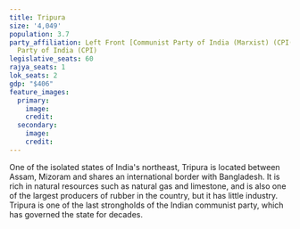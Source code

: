 ```yaml
---
title: Tripura
size: '4,049'
population: 3.7
party_affiliation: Left Front [Communist Party of India (Marxist) (CPI(M)) & Communist
  Party of India (CPI)
legislative_seats: 60
rajya_seats: 1
lok_seats: 2
gdp: "$406"
feature_images:
  primary:
    image: 
    credit: 
  secondary:
    image: 
    credit: 
---
```


One of the isolated states of India's northeast, Tripura is located between Assam, Mizoram and shares an international border with Bangladesh. It is rich in natural resources such as natural gas and limestone, and is also one of the largest producers of rubber in the country, but it has little industry. Tripura is one of the last strongholds of the Indian communist party, which has governed the state for decades.
